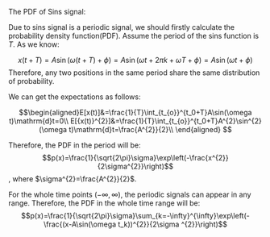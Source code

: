 The PDF of Sins signal:

Due to sins signal is a periodic signal, we should firstly calculate the probability density function(PDF). Assume the period of the sins function is $T$.
As we know:

$$x(t+T)=A\sin(\omega(t+T)+\phi)=A\sin(\omega t+2\pi k +\omega T+\phi)=A\sin(\omega t+\phi)$$
Therefore, any two positions in the same period share the same distribution of probability.

We can get the expectations as follows:

$$\begin{aligned}E[x(t)]&=\frac{1}{T}\int_{t_{o}}^{t_0+T}A\sin(\omega t)\mathrm{d}t=0\\
E[{x(t)}^{2}]&=\frac{1}{T}\int_{t_{o}}^{t_0+T}A^{2}\sin^{2}(\omega t)\mathrm{d}t=\frac{A^{2}}{2}\\
\end{aligned} $$

Therefore, the PDF in the period will be:
$$p(x)=\frac{1}{\sqrt{2\pi}\sigma}\exp\left(-\frac{x^{2}}{2\sigma^{2}}\right)$$, where $\sigma^{2}=\frac{A^{2}}{2}$.

For the whole time points $(-\infty,\infty)$, the periodic signals can appear in any range. Therefore, the PDF in the whole time range will be:
$$p(x)=\frac{1}{\sqrt{2\pi}\sigma}\sum_{k=-\infty}^{\infty}\exp\left(-\frac{(x-A\sin(\omega t_k))^{2}}{2\sigma ^{2}}\right)$$

